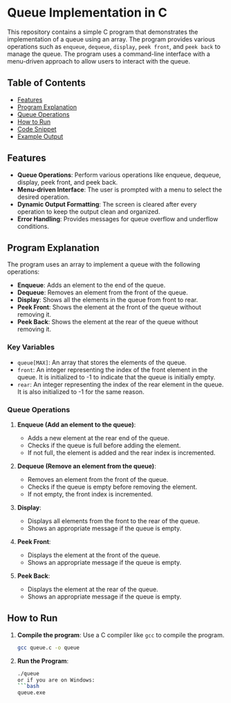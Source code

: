 # Queue Implementation in C

This repository contains a simple C program that demonstrates the implementation of a queue using an array. The program provides various operations such as `enqueue`, `dequeue`, `display`, `peek front`, and `peek back` to manage the queue. The program uses a command-line interface with a menu-driven approach to allow users to interact with the queue.

## Table of Contents

- [Features](#features)
- [Program Explanation](#program-explanation)
- [Queue Operations](#queue-operations)
- [How to Run](#how-to-run)
- [Code Snippet](#code-snippet)
- [Example Output](#example-output)

## Features

- **Queue Operations**: Perform various operations like enqueue, dequeue, display, peek front, and peek back.
- **Menu-driven Interface**: The user is prompted with a menu to select the desired operation.
- **Dynamic Output Formatting**: The screen is cleared after every operation to keep the output clean and organized.
- **Error Handling**: Provides messages for queue overflow and underflow conditions.

## Program Explanation

The program uses an array to implement a queue with the following operations:

- **Enqueue**: Adds an element to the end of the queue.
- **Dequeue**: Removes an element from the front of the queue.
- **Display**: Shows all the elements in the queue from front to rear.
- **Peek Front**: Shows the element at the front of the queue without removing it.
- **Peek Back**: Shows the element at the rear of the queue without removing it.

### Key Variables

- `queue[MAX]`: An array that stores the elements of the queue.
- `front`: An integer representing the index of the front element in the queue. It is initialized to -1 to indicate that the queue is initially empty.
- `rear`: An integer representing the index of the rear element in the queue. It is also initialized to -1 for the same reason.

### Queue Operations

1. **Enqueue (Add an element to the queue)**:
   - Adds a new element at the rear end of the queue.
   - Checks if the queue is full before adding the element.
   - If not full, the element is added and the rear index is incremented.

2. **Dequeue (Remove an element from the queue)**:
   - Removes an element from the front of the queue.
   - Checks if the queue is empty before removing the element.
   - If not empty, the front index is incremented.

3. **Display**:
   - Displays all elements from the front to the rear of the queue.
   - Shows an appropriate message if the queue is empty.

4. **Peek Front**:
   - Displays the element at the front of the queue.
   - Shows an appropriate message if the queue is empty.

5. **Peek Back**:
   - Displays the element at the rear of the queue.
   - Shows an appropriate message if the queue is empty.

## How to Run

1. **Compile the program**:
   Use a C compiler like `gcc` to compile the program.
   ```bash
   gcc queue.c -o queue
2. **Run the Program**:
   ```bash
   ./queue
   or if you are on Windows:
   ```bash
   queue.exe
